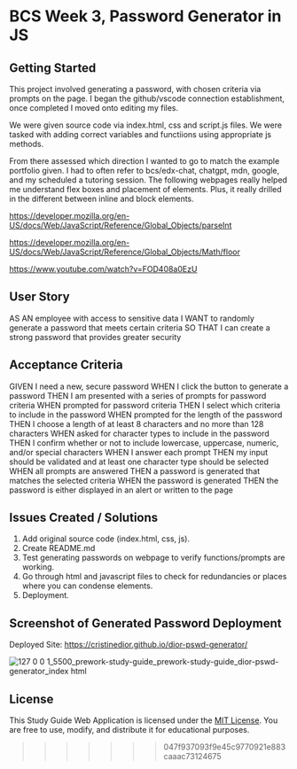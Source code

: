 # BCS Week 3, Password Generator in JS

## Getting Started

This project involved generating a password, with chosen criteria via prompts on the page. I began the github/vscode connection establishment, once completed I moved onto editing my files. 

We were given source code via index.html, css and script.js files. We were tasked with adding correct variables and functiions using appropriate js methods.

From there assessed which direction I wanted to go to match the example portfolio given. I had to often refer to bcs/edx-chat, chatgpt, mdn, google, and my scheduled a tutoring session. The following webpages really helped me understand flex boxes and placement of elements. Plus, it really drilled in the different between inline and block elements.

https://developer.mozilla.org/en-US/docs/Web/JavaScript/Reference/Global_Objects/parseInt

https://developer.mozilla.org/en-US/docs/Web/JavaScript/Reference/Global_Objects/Math/floor

https://www.youtube.com/watch?v=FOD408a0EzU

## User Story

AS AN employee with access to sensitive data
I WANT to randomly generate a password that meets certain criteria
SO THAT I can create a strong password that provides greater security

## Acceptance Criteria

GIVEN I need a new, secure password
WHEN I click the button to generate a password
THEN I am presented with a series of prompts for password criteria
WHEN prompted for password criteria
THEN I select which criteria to include in the password
WHEN prompted for the length of the password
THEN I choose a length of at least 8 characters and no more than 128 characters
WHEN asked for character types to include in the password
THEN I confirm whether or not to include lowercase, uppercase, numeric, and/or special characters
WHEN I answer each prompt
THEN my input should be validated and at least one character type should be selected
WHEN all prompts are answered
THEN a password is generated that matches the selected criteria
WHEN the password is generated
THEN the password is either displayed in an alert or written to the page

## Issues Created / Solutions

  1. Add original source code (index.html, css, js).
  2. Create README.md
  3. Test generating passwords on webpage to verify functions/prompts are working.
  5. Go through html and javascript files to check for redundancies or places where you can condense elements.
  6. Deployment.

## Screenshot of Generated Password Deployment

Deployed Site: https://cristinedior.github.io/dior-pswd-generator/

![127 0 0 1_5500_prework-study-guide_prework-study-guide_dior-pswd-generator_index html](https://github.com/cristinedior/dior-pswd-generator/assets/148567509/5faa2a8b-deac-41d9-afe4-2ebf5fa2e58c)

## License
This Study Guide Web Application is licensed under the [MIT License](link-to-license). You are free to use, modify, and distribute it for educational purposes.
>>>>>>> 047f937093f9e45c9770921e883caaac73124675
